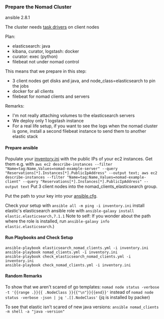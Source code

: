 ### Prepare the Nomad Cluster

ansible 2.8.1

The cluster needs [task drivers](https://www.nomadproject.io/docs/drivers/index.html) on client nodes

Plan:
* elasticsearch: java
* kibana, curator, logstash: docker
* curator: exec (python)
* filebeat not under nomad control

This means that we prepare in this step:
* 3 client nodes get disks and java, and node_class=elasticsearch to pin the jobs
* docker for all clients
* filebeat for nomad clients and servers

Remarks:
* I'm not really attaching volumes to the elasticsearch servers
* We deploy only 1 logstash instance 
* For a real life setup, if you want to see the logs when the nomad cluster is gone, install a second filebeat instance to send them to another elastic stack

#### Prepare ansible

Populate your [inventory.ini](./inventory.ini) with the public IPs of your ec2 instances. Get them e.g. with `aws ec2 describe-instances --filter "Name=tag:Name,Values=nomad-example-server" --query "Reservations[*].Instances[*].PublicIpAddress" --output text; aws ec2 describe-instances --filter "Name=tag:Name,Values=nomad-example-client" --query "Reservations[*].Instances[*].PublicIpAddress" --output text`
Put 3 client nodes into the nomad_clients_elasticsearch group.

Put the path to your key into your [ansible.cfg](./ansible.cfg).

Check your setup with `ansible all -m ping -i inventory.ini`
install elastic's elasticsearch ansible role with `ansible-galaxy install elastic.elasticsearch,7.1.1`
Note to self: If you wonder about the path where the role is installed, run `ansible-galaxy info elastic.elasticsearch`.)

#### Run Playbooks and Check Setup

```
ansible-playbook elasticsearch_nomad_clients.yml -i inventory.ini 
ansible-playbook nomad_clients.yml -i inventory.ini 
ansible-playbook check_elasticsearch_nomad_clients.yml -i inventory.ini
ansible-playbook check_nomad_clients.yml -i inventory.ini
```

#### Random Remarks
To show that we aren't scared of go templates:
`nomad node status -verbose -t '{{range .}}{{ .NodeClass }}{{"\n"}}{{end}}'`
instead of
`nomad node status -verbose -json | jq '.[].NodeClass'`
(jq is installed by packer)

To see that elastic isn't scared of new java versions:
`ansible nomad_clients -m shell -a "java -version"`

